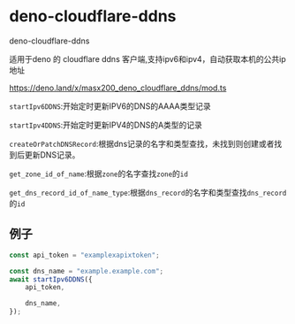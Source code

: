 # deno-cloudflare-ddns

deno-cloudflare-ddns

适用于deno 的 cloudflare ddns 客户端,支持ipv6和ipv4，自动获取本机的公共ip地址

https://deno.land/x/masx200_deno_cloudflare_ddns/mod.ts

`startIpv6DDNS`:开始定时更新IPV6的DNS的AAAA类型记录

`startIpv4DDNS`:开始定时更新IPV4的DNS的A类型的记录

`createOrPatchDNSRecord`:根据dns记录的名字和类型查找，未找到则创建或者找到后更新DNS记录。

`get_zone_id_of_name`:根据`zone`的名字查找`zone`的`id`

`get_dns_record_id_of_name_type`:根据`dns_record`的名字和类型查找`dns_record`的`id`

## 例子

```ts
const api_token = "examplexapixtoken";

const dns_name = "example.example.com";
await startIpv6DDNS({
    api_token,

    dns_name,
});
```
